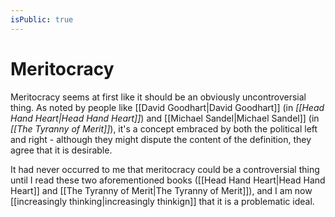 ```yaml
---
isPublic: true
---
```


# Meritocracy

Meritocracy seems at first like it should be an obviously uncontroversial thing. As noted by people like [[David Goodhart|David Goodhart]] (in *[[Head Hand Heart|Head Hand Heart]]*) and [[Michael Sandel|Michael Sandel]] (in *[[The Tyranny of Merit]]*), it's a concept embraced by both the political left and right - although they might dispute the content of the definition, they agree that it is desirable.

It had never occurred to me that meritocracy could be a controversial thing until I read these two aforementioned books ([[Head Hand Heart|Head Hand Heart]] and [[The Tyranny of Merit|The Tyranny of Merit]]), and I am now [[increasingly thinking|increasingly thinkign]] that it is a problematic ideal.